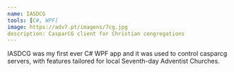 ```yaml
---
name: IASDCG
tools: [C#, WPF]
image: https://adv7.pt/imagens/7cg.jpg
description: CasparCG client for Christian congregations
---
```


IASDCG was my first ever C# WPF app and it was used to control casparcg servers, with features tailored for local Seventh-day Adventist Churches.
